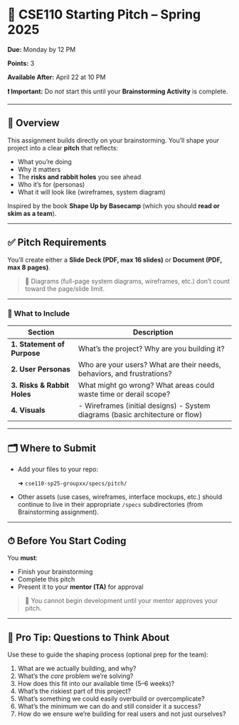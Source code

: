 # 🚀 CSE110 Starting Pitch – Spring 2025

**Due:** Monday by 12 PM

**Points:** 3

**Available After:** April 22 at 10 PM

**❗ Important:** Do *not* start this until your **Brainstorming Activity** is complete.

---

## 📘 Overview

This assignment builds directly on your brainstorming. You’ll shape your project into a clear **pitch** that reflects:

- What you’re doing
- Why it matters
- The **risks and rabbit holes** you see ahead
- Who it’s for (personas)
- What it will look like (wireframes, system diagram)

Inspired by the book **Shape Up by Basecamp** (which you should **read or skim as a team**).

---

## ✅ Pitch Requirements

You’ll create either a **Slide Deck (PDF, max 16 slides)** or **Document (PDF, max 8 pages)**.

> 🔹 Diagrams (full-page system diagrams, wireframes, etc.) don’t count toward the page/slide limit.
> 

---

### 🔧 What to Include

| Section | Description |
| --- | --- |
| **1. Statement of Purpose** | What’s the project? Why are you building it? |
| **2. User Personas** | Who are your users? What are their needs, behaviors, and frustrations? |
| **3. Risks & Rabbit Holes** | What might go wrong? What areas could waste time or derail scope? |
| **4. Visuals** | - Wireframes (initial designs) - System diagrams (basic architecture or flow) |

---

## 🗂 Where to Submit

- Add your files to your repo:
    
    ➜ `cse110-sp25-groupxx/specs/pitch/`
    
- Other assets (use cases, wireframes, interface mockups, etc.) should continue to live in their appropriate `/specs` subdirectories (from Brainstorming assignment).

---

## ⏱ Before You Start Coding

You **must**:

- Finish your brainstorming
- Complete this pitch
- Present it to your **mentor (TA)** for approval

> 🛑 You cannot begin development until your mentor approves your pitch.
> 

---

## 🧠 Pro Tip: Questions to Think About

Use these to guide the shaping process (optional prep for the team):

1. What are we actually building, and why?
2. What’s the *core* problem we’re solving?
3. How does this fit into our available time (5–6 weeks)?
4. What’s the riskiest part of this project?
5. What’s something we could easily overbuild or overcomplicate?
6. What’s the minimum we can do and still consider it a success?
7. How do we ensure we’re building for real users and not just ourselves?